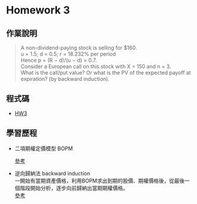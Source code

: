 # Homework 3

## 作業說明

> A non-dividend-paying stock is selling for $160.    
  u = 1.5; d = 0.5; r = 18.232% per period    
  Hence p = (R − d)/(u − d) = 0.7.     
  Consider a European call on this stock with X = 150 and n = 3.    
  What is the call/put value? Or what is the PV of the expected payoff at expiration? (by backward induction).   

## 程式碼  
* [HW3](https://github.com/yanruchen36/Financial_Engineering/blob/master/HW3/HW3.py)

## 學習歷程  
* 二項期權定價模型 BOPM  

    [參考](https://wiki.mbalib.com/zh-tw/%E4%BA%8C%E9%A1%B9%E6%9C%9F%E6%9D%83%E5%AE%9A%E4%BB%B7%E6%A8%A1%E5%9E%8B)  
    
* 逆向歸納法 backward induction   
一開始有當期資產價格，利用BOPM求出到期的股價、期權價格後，從最後一個階段開始分析，逐步向前歸納出當期期權價格。  
    [參考](https://wiki.mbalib.com/zh-tw/%E9%80%86%E5%90%91%E5%BD%92%E7%BA%B3%E6%B3%95)
  

